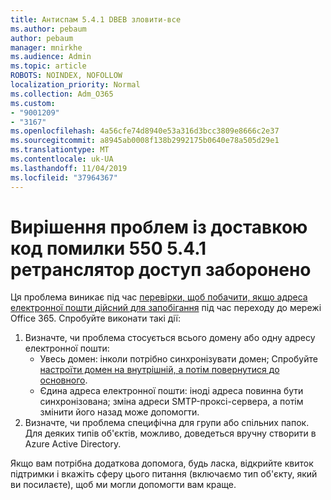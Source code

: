 ```yaml
---
title: Антиспам 5.4.1 DBEB зловити-все
ms.author: pebaum
author: pebaum
manager: mnirkhe
ms.audience: Admin
ms.topic: article
ROBOTS: NOINDEX, NOFOLLOW
localization_priority: Normal
ms.collection: Adm_O365
ms.custom:
- "9001209"
- "3167"
ms.openlocfilehash: 4a56cfe74d8940e53a316d3bcc3809e8666c2e37
ms.sourcegitcommit: a8945ab0008f138b2992175b0640e78a505d29e1
ms.translationtype: MT
ms.contentlocale: uk-UA
ms.lasthandoff: 11/04/2019
ms.locfileid: "37964367"
---
```

# <a name="fix-delivery-issues-for-error-code-550-541-relay-access-denied"></a>Вирішення проблем із доставкою код помилки 550 5.4.1 ретранслятор доступ заборонено

Ця проблема виникає під час [перевірки, щоб побачити, якщо адреса електронної пошти дійсний для запобігання](https://docs.microsoft.com/exchange/mail-flow-best-practices/use-directory-based-edge-blocking) під час переходу до мережі Office 365. Спробуйте виконати такі дії:

1. Визначте, чи проблема стосується всього домену або одну адресу електронної пошти:
    - Увесь домен: інколи потрібно синхронізувати домен; Спробуйте [настроїти домен на внутрішній, а потім повернутися до основного](https://docs.microsoft.com/exchange/mail-flow-best-practices/manage-accepted-domains/manage-accepted-domains).
     - Єдина адреса електронної пошти: іноді адреса повинна бути синхронізована; зміна адреси SMTP-проксі-сервера, а потім змінити його назад може допомогти.
2. Визначте, чи проблема специфічна для групи або спільних папок. Для деяких типів об'єктів, можливо, доведеться вручну створити в Azure Active Directory.

Якщо вам потрібна додаткова допомога, будь ласка, відкрийте квиток підтримки і вкажіть сферу цього питання (включаємо тип об'єкту, який ви посилаєте), щоб ми могли допомогти вам краще.